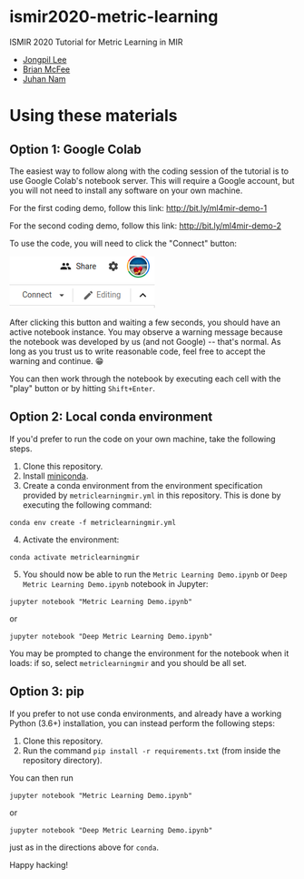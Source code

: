 # ismir2020-metric-learning
ISMIR 2020 Tutorial for Metric Learning in MIR

- [Jongpil Lee](https://jongpillee.github.io/)
- [Brian McFee](https://brianmcfee.net)
- [Juhan Nam](https://mac.kaist.ac.kr/~juhan/)

# Using these materials

## Option 1: Google Colab

The easiest way to follow along with the coding session of the tutorial is to use Google Colab's notebook server.  This will require a Google account, but you will not need to install any software on your own machine.

For the first coding demo, follow this link: http://bit.ly/ml4mir-demo-1

For the second coding demo, follow this link: http://bit.ly/ml4mir-demo-2

To use the code, you will need to click the "Connect" button: 

![Colab Connect button](colab-connect.png)

After clicking this button and waiting a few seconds, you should have an active notebook instance.
You may observe a warning message because the notebook was developed by us (and not Google) -- that's normal.  As long as you trust us to write reasonable code, feel free to accept the warning and continue. :grin:

You can then work through the notebook by executing each cell with the "play" button or by hitting `Shift+Enter`.


## Option 2: Local conda environment

If you'd prefer to run the code on your own machine, take the following steps.

1. Clone this repository.
2. Install [miniconda](https://docs.conda.io/en/latest/miniconda.html).
3. Create a conda environment from the environment specification provided by `metriclearningmir.yml` in this repository.  This is done by executing the following command:

```
conda env create -f metriclearningmir.yml
```

4. Activate the environment: 
```
conda activate metriclearningmir
```

5. You should now be able to run the `Metric Learning Demo.ipynb` or `Deep Metric Learning Demo.ipynb` notebook in Jupyter:
```
jupyter notebook "Metric Learning Demo.ipynb"
```
or 
```
jupyter notebook "Deep Metric Learning Demo.ipynb"
```
You may be prompted to change the environment for the notebook when it loads: if so, select `metriclearningmir` and you should be all set.


## Option 3: pip

If you prefer to not use conda environments, and already have a working Python
(3.6+) installation, you can instead perform the following steps:

1. Clone this repository.
2. Run the command `pip install -r requirements.txt` (from inside the repository
   directory).

You can then run
```
jupyter notebook "Metric Learning Demo.ipynb"
```
or 
```
jupyter notebook "Deep Metric Learning Demo.ipynb"
```
just as in the directions above for `conda`.

Happy hacking!

